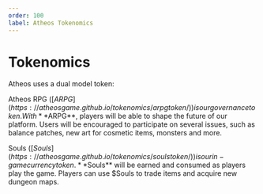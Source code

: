 ```yaml
---
order: 100
label: Atheos Tokenomics
---
```


# Tokenomics

Atheos uses a dual model token:

Atheos RPG ([$ARPG](https://atheosgame.github.io/tokenomics/arpgtoken/)) is our governance token. With **$ARPG**, players will be able to shape the future of our platform. Users will be encouraged to participate on several issues, such as balance patches, new art for cosmetic items, monsters and more.

Souls ([$Souls](https://atheosgame.github.io/tokenomics/soulstoken/)) is our in-game currency token. **$Souls** will be earned and consumed as players play the game. Players can use $Souls to trade items and acquire new dungeon maps.
